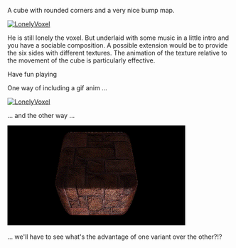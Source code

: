 A cube with rounded corners and a very nice bump map.

[![LonelyVoxel](https://user-images.githubusercontent.com/78935215/108084988-2211ab80-7075-11eb-911d-b24996b84a65.PNG)](https://github.com/nmbr73/Shaderfuse/blob/main/ObjektShader/LonelyVoxel.md)

He is still lonely the voxel. But underlaid with some music in a little intro and you have a sociable composition. A possible extension would be to provide the six sides with different textures. The animation of the texture relative to the movement of the cube is particularly effective.

Have fun playing

One way of including a gif anim ...

[![LonelyVoxel](https://user-images.githubusercontent.com/78935215/108086263-79fce200-7076-11eb-9c63-10d09ef78965.gif)](https://www.shadertoy.com/embed/Mslczn?gui=true&t=10&paused=true&muted=false)

... and the other way ...

![LonelyVoxel](LonelyVoxel.gif "LonelyVoxel.fuse")

... we'll have to see what's the advantage of one variant over the other?!?
